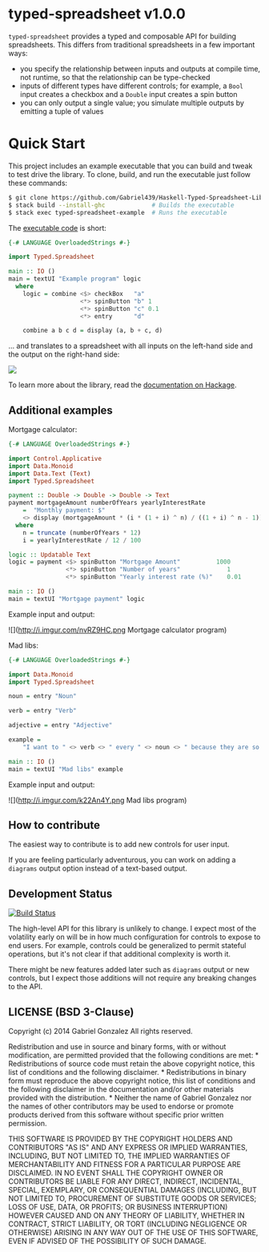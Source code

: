 # typed-spreadsheet v1.0.0

`typed-spreadsheet` provides a typed and composable API for building
spreadsheets.  This differs from traditional spreadsheets in a few important
ways:

* you specify the relationship between inputs and outputs at compile time, not
  runtime, so that the relationship can be type-checked
* inputs of different types have different controls; for example, a `Bool` input
  creates a checkbox and a `Double` input creates a spin button
* you can only output a single value; you simulate multiple outputs by emitting
  a tuple of values

# Quick Start

This project includes an example executable that you can build and tweak to
test drive the library.  To clone, build, and run the executable just follow
these commands:

```bash
$ git clone https://github.com/Gabriel439/Haskell-Typed-Spreadsheet-Library.git
$ stack build --install-ghc             # Builds the executable
$ stack exec typed-spreadsheet-example  # Runs the executable
```

The [executable code](https://github.com/Gabriel439/Haskell-Typed-Spreadsheet-Library/blob/master/exec/Main.hs)
is short:

```haskell
{-# LANGUAGE OverloadedStrings #-}

import Typed.Spreadsheet

main :: IO ()
main = textUI "Example program" logic
  where
    logic = combine <$> checkBox   "a"
                    <*> spinButton "b" 1
                    <*> spinButton "c" 0.1
                    <*> entry      "d"

    combine a b c d = display (a, b + c, d)
```

... and translates to a spreadsheet with all inputs on the left-hand side and
the output on the right-hand side:

![](http://i.imgur.com/TTxgSwN.png)

To learn more about the library, read the
[documentation on Hackage](http://hackage.haskell.org/package/typed-spreadsheet/docs/Typed-Spreadsheet.html).

## Additional examples

Mortgage calculator:

```haskell
{-# LANGUAGE OverloadedStrings #-}

import Control.Applicative
import Data.Monoid
import Data.Text (Text)
import Typed.Spreadsheet

payment :: Double -> Double -> Double -> Text
payment mortgageAmount numberOfYears yearlyInterestRate
    =  "Monthly payment: $"
    <> display (mortgageAmount * (i * (1 + i) ^ n) / ((1 + i) ^ n - 1))
  where
    n = truncate (numberOfYears * 12)
    i = yearlyInterestRate / 12 / 100

logic :: Updatable Text
logic = payment <$> spinButton "Mortgage Amount"          1000
                <*> spinButton "Number of years"             1
                <*> spinButton "Yearly interest rate (%)"    0.01

main :: IO ()
main = textUI "Mortgage payment" logic
```

Example input and output:

![](http://i.imgur.com/nvRZ9HC.png Mortgage calculator program)

Mad libs:

```haskell
{-# LANGUAGE OverloadedStrings #-}

import Data.Monoid
import Typed.Spreadsheet

noun = entry "Noun"

verb = entry "Verb"

adjective = entry "Adjective"

example =
    "I want to " <> verb <> " every " <> noun <> " because they are so " <> adjective

main :: IO ()
main = textUI "Mad libs" example
```

Example input and output:

![](http://i.imgur.com/k22An4Y.png Mad libs program)

## How to contribute

The easiest way to contribute is to add new controls for user input.

If you are feeling particularly adventurous, you can work on adding a `diagrams`
output option instead of a text-based output.

## Development Status

[![Build Status](https://travis-ci.org/Gabriel439/Haskell-Typed-Spreadsheet-Library.png)](https://travis-ci.org/Gabriel439/Haskell-Typed-Spreadsheet-Library)

The high-level API for this library is unlikely to change.  I expect most of
the volatility early on will be in how much configuration for controls to expose
to end users.  For example, controls could be generalized to permit stateful
operations, but it's not clear if that additional complexity is worth it.

There might be new features added later such as `diagrams` output or new
controls, but I expect those additions will not require any breaking changes to
the API.

## LICENSE (BSD 3-Clause)

Copyright (c) 2014 Gabriel Gonzalez
All rights reserved.

Redistribution and use in source and binary forms, with or without modification,
are permitted provided that the following conditions are met:
    * Redistributions of source code must retain the above copyright notice,
      this list of conditions and the following disclaimer.
    * Redistributions in binary form must reproduce the above copyright notice,
      this list of conditions and the following disclaimer in the documentation
      and/or other materials provided with the distribution.
    * Neither the name of Gabriel Gonzalez nor the names of other contributors
      may be used to endorse or promote products derived from this software
      without specific prior written permission.

THIS SOFTWARE IS PROVIDED BY THE COPYRIGHT HOLDERS AND CONTRIBUTORS "AS IS" AND
ANY EXPRESS OR IMPLIED WARRANTIES, INCLUDING, BUT NOT LIMITED TO, THE IMPLIED
WARRANTIES OF MERCHANTABILITY AND FITNESS FOR A PARTICULAR PURPOSE ARE
DISCLAIMED. IN NO EVENT SHALL THE COPYRIGHT OWNER OR CONTRIBUTORS BE LIABLE FOR
ANY DIRECT, INDIRECT, INCIDENTAL, SPECIAL, EXEMPLARY, OR CONSEQUENTIAL DAMAGES
(INCLUDING, BUT NOT LIMITED TO, PROCUREMENT OF SUBSTITUTE GOODS OR SERVICES;
LOSS OF USE, DATA, OR PROFITS; OR BUSINESS INTERRUPTION) HOWEVER CAUSED AND ON
ANY THEORY OF LIABILITY, WHETHER IN CONTRACT, STRICT LIABILITY, OR TORT
(INCLUDING NEGLIGENCE OR OTHERWISE) ARISING IN ANY WAY OUT OF THE USE OF THIS
SOFTWARE, EVEN IF ADVISED OF THE POSSIBILITY OF SUCH DAMAGE.
